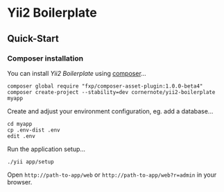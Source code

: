 # Yii2 Boilerplate

## Quick-Start

### Composer installation

You can install _Yii2 Boilerplate_ using [composer](https://getcomposer.org/download/)...

    composer global require "fxp/composer-asset-plugin:1.0.0-beta4"
    composer create-project --stability=dev cornernote/yii2-boilerplate myapp

Create and adjust your environment configuration, eg. add a database...

    cd myapp
    cp .env-dist .env
    edit .env
    
Run the application setup...
    
    ./yii app/setup
    
Open `http://path-to-app/web` or `http://path-to-app/web?r=admin` in your browser.
